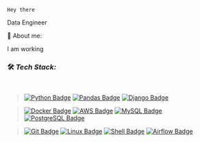    Hey there 

Data Engineer



🧑 About me:

I am working 


### 🛠️ **_Tech Stack:_**
<br>

> [![Python Badge](https://img.shields.io/badge/-Python-F0DB4F?style=for-the-badge&labelColor=222222&logo=Python&logoColor=F0DB4F)](#)
[![Pandas  Badge](https://img.shields.io/badge/-Pandas-764ABC?style=for-the-badge&labelColor=222222&logo=Pandas&logoColor=ffffff)](#)
[![Django Badge](https://img.shields.io/badge/-Django-092E20?style=for-the-badge&labelColor=222222&logo=django&logoColor=ffffff)](#)

> [![Docker Badge](https://img.shields.io/badge/-Docker-61DBFB?style=for-the-badge&labelColor=222222&logo=Docker&logoColor=61DBFB)](#)
[![AWS Badge](https://img.shields.io/badge/Amazon_AWS-E44D2A?style=for-the-badge&labelColor=222222&logo=amazon-aws&logoColor=white)](#)
[![MySQL Badge](https://img.shields.io/badge/MySQL-00000F?style=for-the-badge&logo=mysql&logoColor=white)](#)
[![PostgreSQL Badge](https://img.shields.io/badge/PostgreSQL-316192?style=for-the-badge&labelColor=222222&logo=postgresql&logoColor=white)](#)

> [![Git Badge](https://img.shields.io/badge/-git-E63758?style=for-the-badge&labelColor=222222&logo=git&logoColor=ffffff)](#)
[![Linux Badge](https://img.shields.io/badge/-Linux-ff00ff?style=for-the-badge&labelColor=222222&logo=linux&logoColor=ff00ff)](#)
[![Shell Badge](https://img.shields.io/badge/Shell_Script-121011?style=for-the-badge&logo=gnu-bash&logoColor=white)](#)
[![Airflow Badge](https://img.shields.io/badge/Airflow-017CEE?style=for-the-badge&logo=Apache%20Airflow&logoColor=white)](#)
<br>
